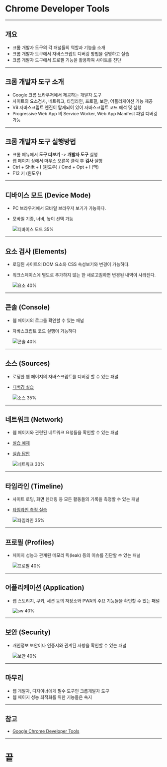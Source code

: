 <!-- $size: 16:9 -->
<!-- page_number: true -->

# Chrome Developer Tools

---
## 개요
- 크롬 개발자 도구의 각 패널들의 역할과 기능을 소개
- 크롬 개발자 도구에서 자바스크립트 디버깅 방법을 설명하고 실습
- 크롬 개발자 도구에서 프로필 기능을 활용하여 사이트를 진단

---
## 크롬 개발자 도구 소개
- Google 크롬 브라우저에서 제공하는 개발자 도구
- 사이트의 요소검사, 네트워크, 타임라인, 프로필, 보안, 어플리케이션 기능 제공
- V8 자바스크립트 엔진이 탑재되어 있어 자바스크립트 코드 해석 및 실행
- Progressive Web App 의 Service Worker, Web App Manifest 파일 디버깅 가능

---
## 크롬 개발자 도구 실행방법
- 크롬 메뉴에서 **도구 더보기** -> **개발자 도구** 실행
- 웹 페이지 상에서 마우스 오른쪽 클릭 후 **검사** 실행
- Ctrl + Shift + I (윈도우) / Cmd + Opt + I (맥)
- F12 키 (윈도우)

---
## 디바이스 모드 (Device Mode)
- PC 브라우저에서 모바일 브라우저 보기가 가능하다.
- 모바일 기종, 너비, 높이 선택 가능

	![디바이스 모드 35%](C:\TIL\TIL\education\company_lecture\device_mode.png)

---
## 요소 검사 (Elements)
- 로딩된 사이트의 DOM 요소와 CSS 속성보기와 변경이 가능하다.
- 워크스페이스에 별도로 추가하지 않는 한 새로고침하면 변경된 내역이 사라진다.

	![요소 40%](C:\TIL\TIL\education\company_lecture\elements-panel.png)

---
## 콘솔 (Console)
- 웹 페이지의 로그를 확인할 수 있는 패널
- 자바스크립트 코드 실행이 가능하다

	![콘솔 40%](C:\TIL\TIL\education\company_lecture\console-panel.png)

---
## 소스 (Sources)
- 로딩한 웹 페이지의 자바스크립트를 디버깅 할 수 있는 패널
- [디버깅 실습](https://googlechrome.github.io/devtools-samples/debug-js/get-started)

	![소스 35%](C:\TIL\TIL\education\company_lecture\sources.png)

---
## 네트워크 (Network)
- 웹 페이지와 관련된 네트워크 요청들을 확인할 수 있는 패널
- [실습 예제](https://googlechrome.github.io/devtools-samples/network/gs/v1.html)
- [실습 답안](https://googlechrome.github.io/devtools-samples/network/gs/v2.html)

	![네트워크 30%](C:\TIL\TIL\education\company_lecture\network.png)

---
## 타임라인 (Timeline)
- 사이트 로딩, 화면 렌더링 등 모든 활동들의 기록을 측정할 수 있는 패널
- [타임라인 측정 실습](https://googlechrome.github.io/devtools-samples/network/gs/v2.html)

	![타임라인 35%](C:\TIL\TIL\education\company_lecture\performance.png)

---
## 프로필 (Profiles)
- 페이지 성능과 관계된 메모리 릭(leak) 등의 이슈를 진단할 수 있는 패널

	![프로필 40%](C:\TIL\TIL\education\company_lecture\memory.png)
---
## 어플리케이션 (Application)
- 웹 스토리지, 쿠키, 세션 등의 저장소와 PWA의 주요 기능들을 확인할 수 있는 패널

	![sw 40%](C:\TIL\TIL\education\company_lecture\application.png)

---
## 보안 (Security)
- 개인정보 보안이나 인증서와 관계된 사항을 확인할 수 있는 패널

	![보안 40%](C:\TIL\TIL\education\company_lecture\security.png)

---
## 마무리
- 웹 개발자, 디자이너에게 필수 도구인 크롬개발자 도구
- 웹 페이지 성능 최적화를 위한 기능들은 숙지

---
## 참고
- [Google Chrome Developer Tools](https://developers.google.com/web/tools/chrome-devtools/)

---
# 끝
